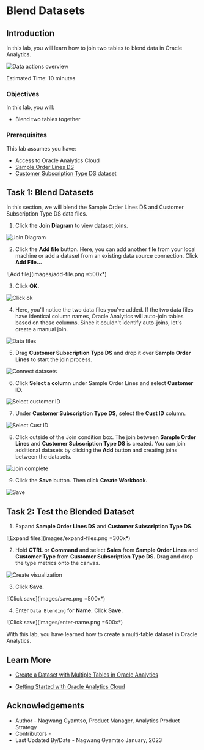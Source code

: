 # Blend Datasets

## Introduction

In this lab, you will learn how to join two tables to blend data in Oracle Analytics.

  ![Data actions overview](images/multi-table-ds-overview.png)

Estimated Time: 10 minutes

### Objectives

In this lab, you will:
* Blend two tables together

### Prerequisites

This lab assumes you have:
* Access to Oracle Analytics Cloud
* [Sample Order Lines DS](https://objectstorage.us-phoenix-1.oraclecloud.com/p/TBMVACa7qZgj8ijJ3j5wlILzaVVtw1jo6n4rO8mREaAKjRoWAPX0OVTaEL39buPQ/n/idbwmyplhk4t/b/LiveLabsFiles/o/Sample%20Order%20Lines%20DS.xlsx)
* [Customer Subscription Type DS dataset](https://objectstorage.us-phoenix-1.oraclecloud.com/p/SeENHPbE87z7lOqNK28NVVbCfWFJacuYjB0q1KE4rG-Ir_t8jWTsGYtHViziabNJ/n/idbwmyplhk4t/b/LiveLabsFiles/o/Customer%20Subscription%20Type%20DS.xlsx)


## Task 1: Blend Datasets
In this section, we will blend the Sample Order Lines DS and Customer Subscription Type DS data files.

1. Click the **Join Diagram** to view dataset joins.

  ![Join Diagram](images/click-join-diagram.png)

2. Click the **Add file** button. Here, you can add another file from your local machine or add a dataset from an existing data source connection. Click **Add File...**

  ![Add file](images/add-file.png =500x*)

3. Click **OK.**

  ![Click ok](images/ok.png)

4. Here, you'll notice the two data files you've added. If the two data files have identical column names, Oracle Analytics will auto-join tables based on those columns. Since it couldn't identify auto-joins, let's create a manual join.

  ![Data files](images/data-files.png)

5. Drag **Customer Subscription Type DS** and drop it over **Sample Order Lines** to start the join process.

  ![Connect datasets](images/connect-data-sets.png)

6. Click **Select a column** under Sample Order Lines and select **Customer ID.**

  ![Select customer ID](images/select-customer-id.png)

7. Under **Customer Subscription Type DS,** select the **Cust ID** column.

  ![Select Cust ID](images/select-cust-id.png)

8. Click outside of the Join condition box. The join between **Sample Order Lines** and **Customer Subscription Type DS** is created. You can join additional datasets by clicking the **Add** button and creating joins between the datasets.

  ![Join complete](images/join-complete.png)

9. Click the **Save** button. Then click **Create Workbook.**

  ![Save](images/click-save.png)

## Task 2: Test the Blended Dataset

1. Expand **Sample Order Lines DS** and **Customer Subscription Type DS.**

  ![Expand files](images/expand-files.png =300x*)

2. Hold **CTRL** or **Command** and select **Sales** from **Sample Order Lines** and **Customer Type** from **Customer Subscription Type DS.** Drag and drop the type metrics onto the canvas.

  ![Create visualization](images/drag-drop-canvas.png)

3. Click **Save**.

  ![Click save](images/save.png =500x*)

4. Enter <code>Data Blending</code> for **Name.** Click **Save.**

  ![Click save](images/enter-name.png =600x*)

With this lab, you have learned how to create a multi-table dataset in Oracle Analytics.

## Learn More
* [Create a Dataset with Multiple Tables in Oracle Analytics](https://docs.oracle.com/en/cloud/paas/analytics-cloud/tutorial-mutli-table-data-set/#before_you_begin)

* [Getting Started with Oracle Analytics Cloud](https://docs.oracle.com/en/cloud/paas/analytics-cloud/acsgs/what-is-oracle-analytics-cloud.html#GUID-E68C8A55-1342-43BB-93BC-CA24E353D873)


## Acknowledgements
* Author - Nagwang Gyamtso, Product Manager, Analytics Product Strategy
* Contributors -
* Last Updated By/Date - Nagwang Gyamtso January, 2023
